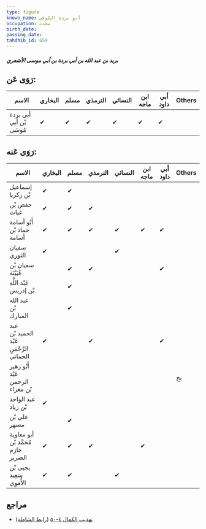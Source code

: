 ```yaml
---
type: figure
known_name: أبو بردة الكوفي
occupation: محدث
birth_date:
passing_date:
tahdhib_id: 659
---
```

##### بريد بن عبد الله بن أبي بردة بن أبي موسى الأشعري

## رَوَى عَن:
| الاسم                    | البخاري | مسلم | الترمذي | النسائي | ابن ماجه | أبي داود | Others |
| ------------------------ | ------- | ---- | ------- | ------- | -------- | -------- | ------ |
| أبي بردة بْن أَبي مُوسَى | ✔       | ✔    | ✔       | ✔       | ✔        | ✔        |        |
## رَوَى عَنه:
| الاسم                                    | البخاري | مسلم | الترمذي | النسائي | ابن ماجه | أبي داود | Others |
| ---------------------------------------- | ------- | ---- | ------- | ------- | -------- | -------- | ------ |
| إسماعيل بْن زكريا                        | ✔       | ✔    |         |         |          |          |        |
| حفص بْن غياث                             | ✔       | ✔    | ✔       |         |          |          |        |
| أَبُو أسامة حماد بْن أسامة               | ✔       | ✔    | ✔       | ✔       | ✔        | ✔        |        |
| سفيان الثوري                             | ✔       |      |         | ✔       |          |          |        |
| سفيان بْن عُيَيْنَة                      |         | ✔    | ✔       |         |          | ✔        |        |
| عَبْد اللَّهِ بْن إدريس                  |         | ✔    |         |         |          |          |        |
| عبد الله بْن المبارك                     |         | ✔    |         |         |          |          |        |
| عبد الحميد بْن عَبْد الرَّحْمَنِ الحماني | ✔       |      | ✔       |         |          | ✔        |        |
| أَبُو زهير عَبْد الرحمن بْن مغراء        |         |      |         |         |          |          | بخ     |
| عبد الواحد بْن زياد                      | ✔       |      |         |         |          |          |        |
| علي بْن مسهر                             |         | ✔    |         |         |          |          |        |
| أبو معاوية مُحَمَّد بْن خازم الضرير      | ✔       | ✔    | ✔       |         | ✔        |          |        |
| يحيى بْن سَعِيد الأُمَوِي                | ✔       | ✔    |         | ✔       |          |          |        |
## مراجع
- [تهذيب الكمال ٤-٥٠](obsidian://open?vault=Tahdhib-al-Kamal&file=Figures/٦٥٩-بريد%20بن%20عبد%20الله%20بن%20أبي%20بردة%20بن%20أبي%20موسى%20الأشعري) ([رابط الشاملة](https://shamela.ws/book/3722/1564))